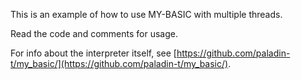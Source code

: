 This is an example of how to use MY-BASIC with multiple threads.

Read the code and comments for usage.

For info about the interpreter itself, see [https://github.com/paladin-t/my_basic/](https://github.com/paladin-t/my_basic/).

